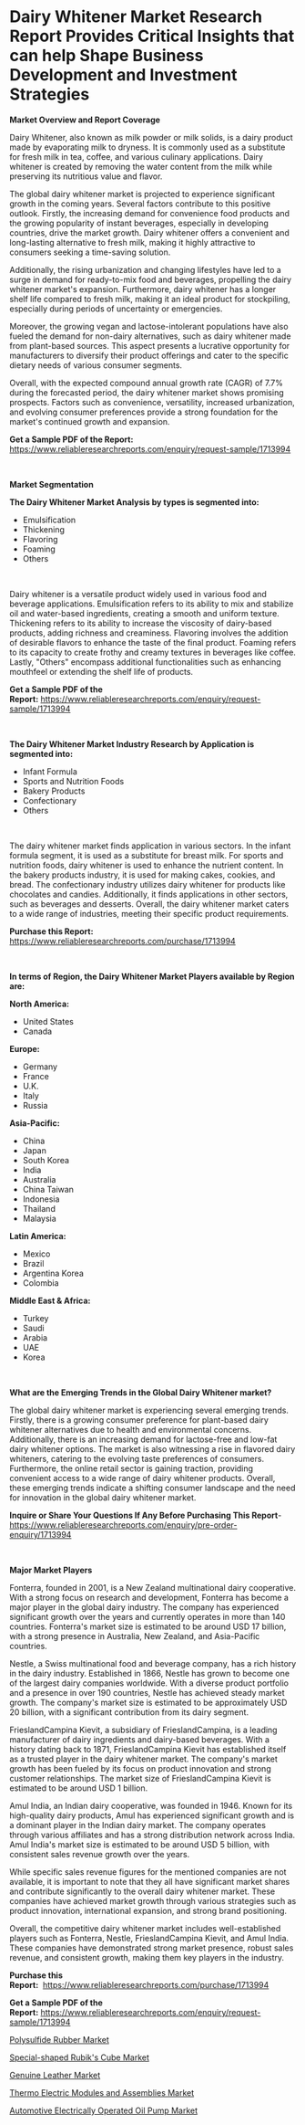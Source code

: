 <p><h1>Dairy Whitener Market Research Report Provides Critical Insights that can help Shape Business Development and Investment Strategies</h1></p><p><strong>Market Overview and Report Coverage</strong></p>
<p><p>Dairy Whitener, also known as milk powder or milk solids, is a dairy product made by evaporating milk to dryness. It is commonly used as a substitute for fresh milk in tea, coffee, and various culinary applications. Dairy whitener is created by removing the water content from the milk while preserving its nutritious value and flavor.</p><p>The global dairy whitener market is projected to experience significant growth in the coming years. Several factors contribute to this positive outlook. Firstly, the increasing demand for convenience food products and the growing popularity of instant beverages, especially in developing countries, drive the market growth. Dairy whitener offers a convenient and long-lasting alternative to fresh milk, making it highly attractive to consumers seeking a time-saving solution.</p><p>Additionally, the rising urbanization and changing lifestyles have led to a surge in demand for ready-to-mix food and beverages, propelling the dairy whitener market's expansion. Furthermore, dairy whitener has a longer shelf life compared to fresh milk, making it an ideal product for stockpiling, especially during periods of uncertainty or emergencies.</p><p>Moreover, the growing vegan and lactose-intolerant populations have also fueled the demand for non-dairy alternatives, such as dairy whitener made from plant-based sources. This aspect presents a lucrative opportunity for manufacturers to diversify their product offerings and cater to the specific dietary needs of various consumer segments.</p><p>Overall, with the expected compound annual growth rate (CAGR) of 7.7% during the forecasted period, the dairy whitener market shows promising prospects. Factors such as convenience, versatility, increased urbanization, and evolving consumer preferences provide a strong foundation for the market's continued growth and expansion.</p></p>
<p><strong>Get a Sample PDF of the Report:</strong> <a href="https://www.reliableresearchreports.com/enquiry/request-sample/1713994">https://www.reliableresearchreports.com/enquiry/request-sample/1713994</a></p>
<p>&nbsp;</p>
<p><strong>Market Segmentation</strong></p>
<p><strong>The Dairy Whitener Market Analysis by types is segmented into:</strong></p>
<p><ul><li>Emulsification</li><li>Thickening</li><li>Flavoring</li><li>Foaming</li><li>Others</li></ul></p>
<p>&nbsp;</p>
<p><p>Dairy whitener is a versatile product widely used in various food and beverage applications. Emulsification refers to its ability to mix and stabilize oil and water-based ingredients, creating a smooth and uniform texture. Thickening refers to its ability to increase the viscosity of dairy-based products, adding richness and creaminess. Flavoring involves the addition of desirable flavors to enhance the taste of the final product. Foaming refers to its capacity to create frothy and creamy textures in beverages like coffee. Lastly, "Others" encompass additional functionalities such as enhancing mouthfeel or extending the shelf life of products.</p></p>
<p><strong>Get a Sample PDF of the Report:</strong>&nbsp;<a href="https://www.reliableresearchreports.com/enquiry/request-sample/1713994">https://www.reliableresearchreports.com/enquiry/request-sample/1713994</a></p>
<p>&nbsp;</p>
<p><strong>The Dairy Whitener Market Industry Research by Application is segmented into:</strong></p>
<p><ul><li>Infant Formula</li><li>Sports and Nutrition Foods</li><li>Bakery Products</li><li>Confectionary</li><li>Others</li></ul></p>
<p>&nbsp;</p>
<p><p>The dairy whitener market finds application in various sectors. In the infant formula segment, it is used as a substitute for breast milk. For sports and nutrition foods, dairy whitener is used to enhance the nutrient content. In the bakery products industry, it is used for making cakes, cookies, and bread. The confectionary industry utilizes dairy whitener for products like chocolates and candies. Additionally, it finds applications in other sectors, such as beverages and desserts. Overall, the dairy whitener market caters to a wide range of industries, meeting their specific product requirements.</p></p>
<p><strong>Purchase this Report:</strong>&nbsp; <a href="https://www.reliableresearchreports.com/purchase/1713994">https://www.reliableresearchreports.com/purchase/1713994</a></p>
<p>&nbsp;</p>
<p><strong>In terms of Region, the Dairy Whitener Market Players available by Region are:</strong></p>
<p>
    <p> <strong> North America: </strong>
        <ul>
            <li>United States</li>
            <li>Canada</li>
        </ul>
        </p> 
    <p> <strong> Europe: </strong>
        <ul>
            <li>Germany</li>
            <li>France</li>
            <li>U.K.</li>
            <li>Italy</li>
            <li>Russia</li>
        </ul>
        </p> 
    <p> <strong> Asia-Pacific: </strong>
        <ul>
            <li>China</li>
            <li>Japan</li>
            <li>South Korea</li>
            <li>India</li>
            <li>Australia</li>
            <li>China Taiwan</li>
            <li>Indonesia</li>
            <li>Thailand</li>
            <li>Malaysia</li>
        </ul>
        </p> 
    <p> <strong> Latin America: </strong>
        <ul>
            <li>Mexico</li>
            <li>Brazil</li>
            <li>Argentina Korea</li>
            <li>Colombia</li>
        </ul>
        </p> 
    <p> <strong> Middle East & Africa: </strong>
        <ul>
            <li>Turkey</li>
            <li>Saudi</li>
            <li>Arabia</li>
            <li>UAE</li>
            <li>Korea</li>
        </ul>
    </p>
    </p>
<p>&nbsp;</p>
<p><strong>What are the Emerging Trends in the Global Dairy Whitener market?</strong></p>
<p><p>The global dairy whitener market is experiencing several emerging trends. Firstly, there is a growing consumer preference for plant-based dairy whitener alternatives due to health and environmental concerns. Additionally, there is an increasing demand for lactose-free and low-fat dairy whitener options. The market is also witnessing a rise in flavored dairy whiteners, catering to the evolving taste preferences of consumers. Furthermore, the online retail sector is gaining traction, providing convenient access to a wide range of dairy whitener products. Overall, these emerging trends indicate a shifting consumer landscape and the need for innovation in the global dairy whitener market.</p></p>
<p><strong>Inquire or Share Your Questions If Any Before Purchasing This Report</strong>- <a href="https://www.reliableresearchreports.com/enquiry/pre-order-enquiry/1713994">https://www.reliableresearchreports.com/enquiry/pre-order-enquiry/1713994</a></p>
<p>&nbsp;</p>
<p><strong>Major Market Players</strong></p>
<p><p>Fonterra, founded in 2001, is a New Zealand multinational dairy cooperative. With a strong focus on research and development, Fonterra has become a major player in the global dairy industry. The company has experienced significant growth over the years and currently operates in more than 140 countries. Fonterra's market size is estimated to be around USD 17 billion, with a strong presence in Australia, New Zealand, and Asia-Pacific countries.</p><p>Nestle, a Swiss multinational food and beverage company, has a rich history in the dairy industry. Established in 1866, Nestle has grown to become one of the largest dairy companies worldwide. With a diverse product portfolio and a presence in over 190 countries, Nestle has achieved steady market growth. The company's market size is estimated to be approximately USD 20 billion, with a significant contribution from its dairy segment.</p><p>FrieslandCampina Kievit, a subsidiary of FrieslandCampina, is a leading manufacturer of dairy ingredients and dairy-based beverages. With a history dating back to 1871, FrieslandCampina Kievit has established itself as a trusted player in the dairy whitener market. The company's market growth has been fueled by its focus on product innovation and strong customer relationships. The market size of FrieslandCampina Kievit is estimated to be around USD 1 billion.</p><p>Amul India, an Indian dairy cooperative, was founded in 1946. Known for its high-quality dairy products, Amul has experienced significant growth and is a dominant player in the Indian dairy market. The company operates through various affiliates and has a strong distribution network across India. Amul India's market size is estimated to be around USD 5 billion, with consistent sales revenue growth over the years.</p><p>While specific sales revenue figures for the mentioned companies are not available, it is important to note that they all have significant market shares and contribute significantly to the overall dairy whitener market. These companies have achieved market growth through various strategies such as product innovation, international expansion, and strong brand positioning.</p><p>Overall, the competitive dairy whitener market includes well-established players such as Fonterra, Nestle, FrieslandCampina Kievit, and Amul India. These companies have demonstrated strong market presence, robust sales revenue, and consistent growth, making them key players in the industry.</p></p>
<p><strong>Purchase this Report:</strong>&nbsp;&nbsp;<a href="https://www.reliableresearchreports.com/purchase/1713994">https://www.reliableresearchreports.com/purchase/1713994</a></p>
<p></p>
<p><strong>Get a Sample PDF of the Report:</strong>&nbsp;<a href="https://www.reliableresearchreports.com/enquiry/request-sample/1713994">https://www.reliableresearchreports.com/enquiry/request-sample/1713994</a></p>
<p><p><a href="https://github.com/gaydyna/Market-Research-Report-List-1/blob/main/polysulfide-rubber-market.md">Polysulfide Rubber Market</a></p><p><a href="https://medium.com/@royallittel2023/special-shaped-rubiks-cube-market-size-and-market-trends-complete-industry-overview-2023-to-2030-ae3bc318a1e1">Special-shaped Rubik's Cube Market</a></p><p><a href="https://github.com/tamvrosiya/Market-Research-Report-List-1/blob/main/genuine-leather-market.md">Genuine Leather Market</a></p><p><a href="https://medium.com/@palm.quick.roof/thermo-electric-modules-and-assemblies-market-share-evolution-and-market-growth-trends-2023-2030-f06137ab6430">Thermo Electric Modules and Assemblies Market</a></p><p><a href="https://medium.com/@brayanborer/automotive-electrically-operated-oil-pump-market-share-evolution-and-market-growth-trends-2023-2030-24e99e397662">Automotive Electrically Operated Oil Pump Market</a></p></p>